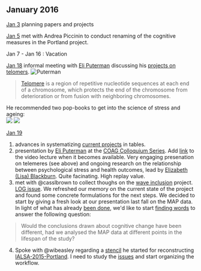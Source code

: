## January 2016

[Jan 3](https://github.com/andkov/about/blob/master/2016/log/jan/2016-01-03.md)  planning papers and projects

[Jan 5](https://github.com/IALSA/Portland-physical-cognitive/issues/3) met with Andrea Piccinin to conduct renaming of the cognitive measures in the Portland project. 

Jan 7 - Jan 16 : Vacation

[Jan 18]()   informal meeting with [Eli Puterman](http://profiles.ucsf.edu/eli.puterman) discussing his [projects on telomers](https://projectreporter.nih.gov/project_info_results.cfm?aid=8847776&icde=0). ![Puterman](http://profiles.ucsf.edu/profile/Modules/CustomViewPersonGeneralInfo/PhotoHandler.ashx?NodeID=366241&cachekey=f6fb65f4-6b1b-46ea-9786-5997190f5f49)   
> [Telomere](https://en.wikipedia.org/wiki/Telomere) is a region of repetitive nucleotide sequences at each end of a chromosome, which protects the end of the chromosome from deterioration or from fusion with neighboring chromosomes.

He recommended two pop-books to get into the science of stress and ageing:  
[![](http://ecx.images-amazon.com/images/I/518PbRACTQL._SX322_BO1,204,203,200_.jpg)](http://www.amazon.ca/Why-Zebras-Dont-Ulcers-Stress-Related/dp/0805073698)   [![](http://ecx.images-amazon.com/images/I/41R13evwgiL.jpg)](http://www.amazon.com/Stress-Less-Science-Rejuvenate-Bodyand/dp/1594630607) 


[Jan 19](https://github.com/andkov/about/blob/master/2016/log/jan/2016-01-19.md)  

1. advances in systematizing [current projects](https://github.com/andkov/about/blob/master/2016/log/jan/2016-01-19.md) in tables.   
2. presentation by [Eli Puterman](http://profiles.ucsf.edu/eli.puterman)    at the [COAG Colloquium Series](http://conferences.uvic.ca/index.php/coag/coagcs_spring2015). Add [link]() to the video lecture when it becomes available. Very engaging presenation on telemeres (see above) and ongoing research on the relationship between psychological stress and health outcomes, lead by [Elizabeth (Lisa) Blackburn](https://en.wikipedia.org/wiki/Elizabeth_Blackburn). Quite facinating. High replay value.
3. met with @casslbrown to collect thoughs on the [wave inclusion](https://github.com/IALSA/wave-inclusion) project. [LOG issue](https://github.com/IALSA/wave-inclusion/issues/3). We refreshed our memory on the current state of the project and found some concrete formulations for the next steps. We decided to start by giving a fresh look at our presentation last fall on the MAP data. In light of what has already [been done](https://github.com/IALSA/wave-inclusion/blob/master/README.md), we'd like to start [finding words](https://github.com/IALSA/wave-inclusion/issues/4) to answer the following question:  
 > Would the conclusions drawn about cognitive change have been different, had we analysed the MAP data at different points in the lifespan of the study? 
4. Spoke with @wibeasley regarding a [stencil](https://github.com/IALSA/ialsa-2015-portland-stencil) he started for reconstructing [IALSA-2015-Portland](https://github.com/IALSA/IALSA-2015-Portland). I need to study the [issues]() and start organizing the workflow. 










